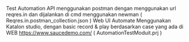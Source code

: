 Test Automation API menggunakan postman dengan menggunakan url reqres.in dan dijalankan di cmd menggunakan newman ( Reqres.in.postman_collection.json )
Web UI Automate Menggunakan Katalon studio, dengan basic record & play berdasarkan case yang ada di WEB https://www.saucedemo.com/ ( AutomationTestModuit.prj )
